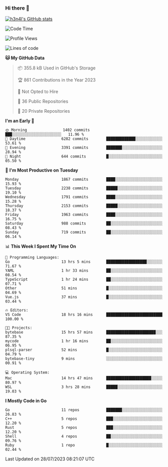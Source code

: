 ### Hi there 👋

[![h3n4l's GitHub stats](https://github-readme-stats.vercel.app/api?username=h3n4l&count_private=true&show_icons=true&theme=radical)](https://github.com/h3n4l/github-readme-stats)

<!--START_SECTION:waka-->
![Code Time](http://img.shields.io/badge/Code%20Time-1%2C446%20hrs%2057%20mins-blue)

![Profile Views](http://img.shields.io/badge/Profile%20Views-2-blue)

![Lines of code](https://img.shields.io/badge/From%20Hello%20World%20I%27ve%20Written-3.2%20million%20lines%20of%20code-blue)

**🐱 My GitHub Data** 

> 📦 355.8 kB Used in GitHub's Storage 
 > 
> 🏆 861 Contributions in the Year 2023
 > 
> 🚫 Not Opted to Hire
 > 
> 📜 36 Public Repositories 
 > 
> 🔑 20 Private Repositories 
 > 
**I'm an Early 🐤** 

```text
🌞 Morning                1402 commits        ███░░░░░░░░░░░░░░░░░░░░░░   11.96 % 
🌆 Daytime                6282 commits        █████████████░░░░░░░░░░░░   53.61 % 
🌃 Evening                3391 commits        ███████░░░░░░░░░░░░░░░░░░   28.94 % 
🌙 Night                  644 commits         █░░░░░░░░░░░░░░░░░░░░░░░░   05.50 % 
```
📅 **I'm Most Productive on Tuesday** 

```text
Monday                   1867 commits        ████░░░░░░░░░░░░░░░░░░░░░   15.93 % 
Tuesday                  2238 commits        █████░░░░░░░░░░░░░░░░░░░░   19.10 % 
Wednesday                1791 commits        ████░░░░░░░░░░░░░░░░░░░░░   15.28 % 
Thursday                 2153 commits        █████░░░░░░░░░░░░░░░░░░░░   18.37 % 
Friday                   1963 commits        ████░░░░░░░░░░░░░░░░░░░░░   16.75 % 
Saturday                 988 commits         ██░░░░░░░░░░░░░░░░░░░░░░░   08.43 % 
Sunday                   719 commits         ██░░░░░░░░░░░░░░░░░░░░░░░   06.14 % 
```


📊 **This Week I Spent My Time On** 

```text
💬 Programming Languages: 
Go                       13 hrs 5 mins       ██████████████████░░░░░░░   71.67 % 
YAML                     1 hr 33 mins        ██░░░░░░░░░░░░░░░░░░░░░░░   08.54 % 
TypeScript               1 hr 24 mins        ██░░░░░░░░░░░░░░░░░░░░░░░   07.71 % 
Other                    51 mins             █░░░░░░░░░░░░░░░░░░░░░░░░   04.69 % 
Vue.js                   37 mins             █░░░░░░░░░░░░░░░░░░░░░░░░   03.44 % 

🔥 Editors: 
VS Code                  18 hrs 16 mins      █████████████████████████   100.00 % 

🐱‍💻 Projects: 
bytebase                 15 hrs 57 mins      ██████████████████████░░░   87.35 % 
mycode                   1 hr 16 mins        ██░░░░░░░░░░░░░░░░░░░░░░░   06.95 % 
plsql-parser             52 mins             █░░░░░░░░░░░░░░░░░░░░░░░░   04.79 % 
bytebase-tiny            9 mins              ░░░░░░░░░░░░░░░░░░░░░░░░░   00.91 % 

💻 Operating System: 
Mac                      14 hrs 47 mins      ████████████████████░░░░░   80.97 % 
WSL                      3 hrs 28 mins       █████░░░░░░░░░░░░░░░░░░░░   19.03 % 
```

**I Mostly Code in Go** 

```text
Go                       11 repos            ███████░░░░░░░░░░░░░░░░░░   26.83 % 
C++                      5 repos             ███░░░░░░░░░░░░░░░░░░░░░░   12.20 % 
Rust                     5 repos             ███░░░░░░░░░░░░░░░░░░░░░░   12.20 % 
Shell                    4 repos             ██░░░░░░░░░░░░░░░░░░░░░░░   09.76 % 
Ruby                     1 repo              █░░░░░░░░░░░░░░░░░░░░░░░░   02.44 % 
```




 Last Updated on 28/07/2023 08:21:07 UTC
<!--END_SECTION:waka-->

